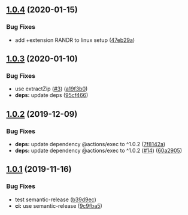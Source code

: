 ## [1.0.4](https://github.com/UziTech/action-setup-atom/compare/v1.0.3...v1.0.4) (2020-01-15)


### Bug Fixes

* add +extension RANDR to linux setup ([47eb29a](https://github.com/UziTech/action-setup-atom/commit/47eb29af22b18e770c0b69fa41deb87d9a88aa72))

## [1.0.3](https://github.com/UziTech/action-setup-atom/compare/v1.0.2...v1.0.3) (2020-01-10)


### Bug Fixes

* use extractZip ([#3](https://github.com/UziTech/action-setup-atom/issues/3)) ([a19f3b0](https://github.com/UziTech/action-setup-atom/commit/a19f3b048d3407d1eae3336049fac221eaa0e5b2))
* **deps:** update deps ([95cf466](https://github.com/UziTech/action-setup-atom/commit/95cf4669bdbeb96925f5a2fa6c7ab93b0c20d665))

## [1.0.2](https://github.com/UziTech/action-setup-atom/compare/v1.0.1...v1.0.2) (2019-12-09)


### Bug Fixes

* **deps:** update dependency @actions/exec to ^1.0.2 ([7f8142a](https://github.com/UziTech/action-setup-atom/commit/7f8142a403b23feae89aaa47da81e808d445a918))
* **deps:** update dependency @actions/exec to ^1.0.2 ([#14](https://github.com/UziTech/action-setup-atom/issues/14)) ([60a2905](https://github.com/UziTech/action-setup-atom/commit/60a2905086e7be26dc60e1df05a41e8d999e258f))

## [1.0.1](https://github.com/UziTech/action-setup-atom/compare/v1.0.0...v1.0.1) (2019-11-16)


### Bug Fixes

* test semantic-release ([b39d9ec](https://github.com/UziTech/action-setup-atom/commit/b39d9ec3f09320bc18681958ebc202ae72873639))
* **ci:** use semantic-release ([9c9fba5](https://github.com/UziTech/action-setup-atom/commit/9c9fba591748a24f99efedd6b5705adef79a1b9d))
